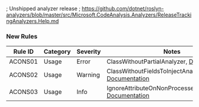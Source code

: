 ﻿; Unshipped analyzer release
; https://github.com/dotnet/roslyn-analyzers/blob/master/src/Microsoft.CodeAnalysis.Analyzers/ReleaseTrackingAnalyzers.Help.md

### New Rules
Rule ID | Category | Severity | Notes
--------|----------|----------|-------
ACONS01 | Usage | Error | ClassWithoutPartialAnalyzer, [Documentation](https://github.com/k94ll13nn3/AutoConstructor/tree/main/src/AutoConstructor.Generator/Analyzers/ClassWithoutPartialAnalyzer.cs)
ACONS02 | Usage | Warning | ClassWithoutFieldsToInjectAnalyzer, [Documentation](https://github.com/k94ll13nn3/AutoConstructor/tree/main/src/AutoConstructor.Generator/Analyzers/ClassWithoutFieldsToInjectAnalyzer.cs)
ACONS03 | Usage | Info | IgnoreAttributeOnNonProcessedFieldAnalyzer, [Documentation](https://github.com/k94ll13nn3/AutoConstructor/tree/main/src/AutoConstructor.Generator/Analyzers/IgnoreAttributeOnNonProcessedFieldAnalyzer.cs)
